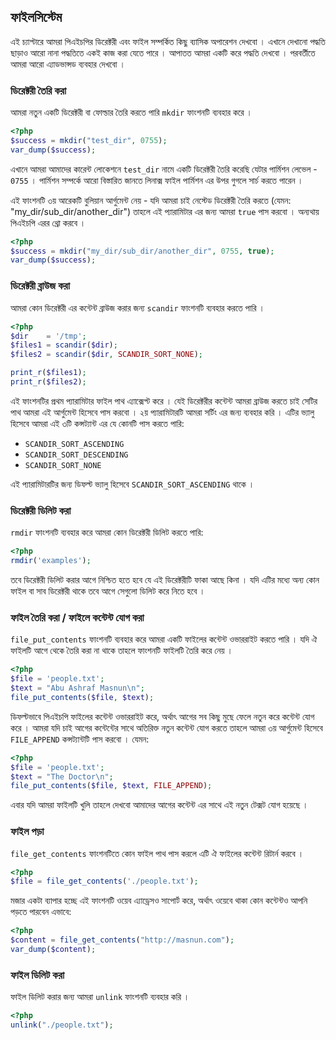 ## ফাইলসিস্টেম 
এই চ্যাপ্টারে আমরা পিএইচপির ডিরেক্টরী এবং ফাইল সম্পর্কিত কিছু ব্যাসিক অপারেশন দেখবো । এখানে দেখানো পদ্ধতি ছাড়াও আরো নানা পদ্ধতিতে একই কাজ করা যেতে পারে । আপাতত আমরা একটি করে পদ্ধতি দেখবো । পরবর্তীতে আমরা আরো এ্যাডভান্সড ব্যবহার দেখবো । 

### ডিরেক্টরী তৈরি করা 

আমরা নতুন একটি ডিরেক্টরী বা ফোল্ডার তৈরি করতে পারি `mkdir`  ফাংশনটি ব্যবহার করে । 

```php
<?php
$success = mkdir("test_dir", 0755);
var_dump($success);
```
এখানে আমরা আমাদের কারেন্ট লোকেশনে `test_dir` নামে একটি ডিরেক্টরী তৈরি করেছি যেটার পার্মিশন লেভেল - `0755` । পার্মিশন সম্পর্কে আরো বিস্তারিত জানতে লিনাক্স ফাইল পার্মিশন এর উপর গুগলে সার্চ করতে পারেন । 

এই ফাংশনটি ৩য় আরেকটি বুলিয়ান আর্গুমেন্ট নেয় - যদি আমরা চাই নেস্টেড ডিরেক্টরী তৈরি করতে (যেমন: "my_dir/sub_dir/another_dir") তাহলে এই প্যারামিটার এর জন্য আমরা `true` পাস করবো । অন্যথায় পিএইচপি এরর থ্রো করবে । 

```php
<?php
$success = mkdir("my_dir/sub_dir/another_dir", 0755, true);
var_dump($success);
```

### ডিরেক্টরী ব্রাউজ করা 

আমরা কোন ডিরেক্টরী এর কন্টেন্ট ব্রাউজ করার জন্য `scandir` ফাংশনটি ব্যবহার করতে পারি । 

```php
<?php
$dir    = '/tmp';
$files1 = scandir($dir);
$files2 = scandir($dir, SCANDIR_SORT_NONE);

print_r($files1);
print_r($files2);
```

এই ফাংশনটির প্রথম প্যারামিটার ফাইল পাথ এ্যাক্সেপ্ট করে । যেই ডিরেক্টরীর কন্টেন্ট আমরা ব্রাউজ করতে চাই সেটির পাথ আমরা এই আর্গুমেন্ট হিসেবে পাস করবো । ২য় প্যারামিটারটি আমরা সর্টিং এর জন্য ব্যবহার করি । এটির ভ্যালু হিসেবে আমরা এই ৩টি কন্সট্যান্ট এর যে কোনটি পাস করতে পারি: 

* `SCANDIR_SORT_ASCENDING`
* `SCANDIR_SORT_DESCENDING`
* `SCANDIR_SORT_NONE`

এই প্যারামিটারটির জন্য ডিফল্ট ভ্যালু হিসেবে `SCANDIR_SORT_ASCENDING` থাকে । 


### ডিরেক্টরী ডিলিট করা 

`rmdir` ফাংশনটি ব্যবহার করে আমরা কোন ডিরেক্টরী ডিলিট করতে পারি: 

```php
<?php
rmdir('examples');
```

তবে ডিরেক্টরী ডিলিট করার আগে নিশ্চিত হতে হবে যে এই ডিরেক্টরীটি ফাকা আছে কিনা । যদি এটির মধ্যে অন্য কোন ফাইল বা সাব ডিরেক্টরী থাকে তবে আগে সেগুলো ডিলিট করে নিতে হবে । 

### ফাইল তৈরি করা / ফাইলে কন্টেন্ট যোগ করা

`file_put_contents` ফাংশনটি ব্যবহার করে আমরা একটি ফাইলের কন্টেন্ট ওভাররাইট করতে পারি । যদি ঐ ফাইলটি আগে থেকে তৈরি করা না থাকে তাহলে ফাংশনটি ফাইলটি তৈরি করে নেয় । 

```php
<?php
$file = 'people.txt';
$text = "Abu Ashraf Masnun\n";
file_put_contents($file, $text);
```
 ডিফল্টভাবে পিএইচপি ফাইলের কন্টেন্ট ওভাররাইট করে, অর্থাৎ আগের সব কিছু মুছে ফেলে নতুন করে কন্টেন্ট যোগ করে । আমরা যদি চাই আগের কন্টেন্টের সাথে অতিরিক্ত নতুন কন্টেন্ট যোগ করতে তাহলে আমরা ৩য় আর্গুমেন্ট হিসেবে `FILE_APPEND` কন্সট্যান্টটি পাস করবো । যেমন: 
 
 ```php
<?php
$file = 'people.txt';
$text = "The Doctor\n";
file_put_contents($file, $text, FILE_APPEND);
```
এবার যদি আমরা ফাইলটি খুলি তাহলে দেখবো আমাদের আগের কন্টেন্ট এর সাথে এই নতুন টেক্সট যোগ হয়েছে । 

### ফাইল পড়া
`file_get_contents` ফাংশনটিতে কোন ফাইল পাথ পাস করলে এটি ঐ ফাইলের কন্টেন্ট রিটার্ন করবে । 

```php
<?php
$file = file_get_contents('./people.txt');
```

মজার একটা ব্যাপার হচ্ছে এই ফাংশনটি ওয়েব এ্যাড্রেসও সাপোর্ট করে, অর্থাৎ ওয়েবে থাকা কোন কন্টেন্টও আপনি পড়তে পারবেন এভাবে: 

```php
<?php
$content = file_get_contents("http://masnun.com");
var_dump($content);
```

### ফাইল ডিলিট করা 
ফাইল ডিলিট করার জন্য আমরা `unlink` ফাংশনটি ব্যবহার করি । 

```php
<?php
unlink("./people.txt");
```